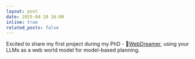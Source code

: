```yaml
---
layout: post
date: 2025-04-10 16:00
inline: true
related_posts: false
---
```


Excited to share my first project during my PhD - 💭[WebDreamer](https://arxiv.org/pdf/2411.06559), using your LLMs as a web world model for model-based planning.
